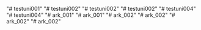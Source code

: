  "# testuni001" 
"# testuni002" 
"# testuni002" 
"# testuni002" 
"# testuni004" 
"# testuni004" 
"# ark_001" 
"# ark_001" 
"# ark_002" 
"# ark_002" 
"# ark_002" 
"# ark_002" 

